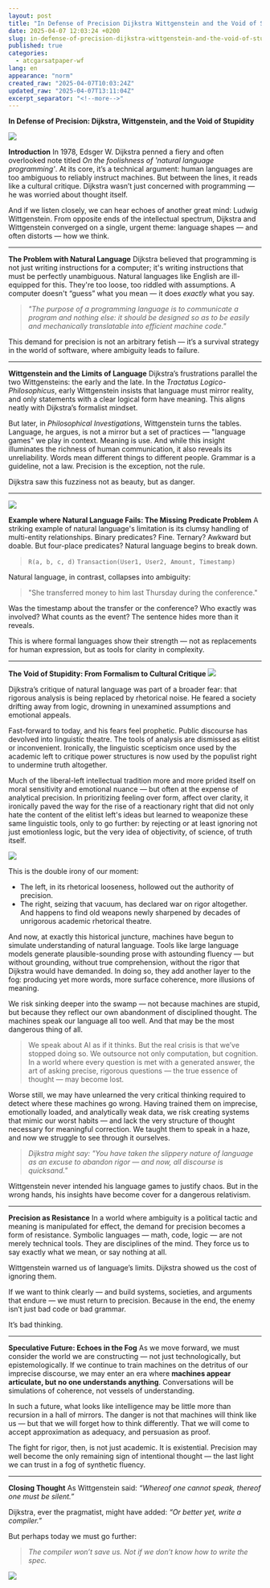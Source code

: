```yaml
---
layout: post
title: "In Defense of Precision Dijkstra Wittgenstein and the Void of Stupidity"
date: 2025-04-07 12:03:24 +0200
slug: in-defense-of-precision-dijkstra-wittgenstein-and-the-void-of-stupidity
published: true
categories:
  - atcgarsatpaper-wf
lang: en
appearance: "norm"
created_raw: "2025-04-07T10:03:24Z"
updated_raw: "2025-04-07T13:11:04Z"
excerpt_separator: "<!--more-->"
---
```

**In Defense of Precision: Dijkstra, Wittgenstein, and the Void of Stupidity**

![](https://pxscdn.com/public/m/_v2/607467830790472239/6ac28a0f2-92b4f8/dwrRzvQgZSmP/oLknvrBoujJG5dAgtVtiWEBKeU8BN3JdGXpTKqB5.png)

**Introduction**
In 1978, Edsger W. Dijkstra penned a fiery and often overlooked note titled *On the foolishness of 'natural language programming'*. At its core, it’s a technical argument: human languages are too ambiguous to reliably instruct machines. But between the lines, it reads like a cultural critique. Dijkstra wasn’t just concerned with programming — he was worried about thought itself.

And if we listen closely, we can hear echoes of another great mind: Ludwig Wittgenstein. From opposite ends of the intellectual spectrum, Dijkstra and Wittgenstein converged on a single, urgent theme: language shapes — and often distorts — how we think.

---

**The Problem with Natural Language**
Dijkstra believed that programming is not just writing instructions for a computer; it's writing instructions that must be perfectly unambiguous. Natural languages like English are ill-equipped for this. They're too loose, too riddled with assumptions. A computer doesn't “guess” what you mean — it does *exactly* what you say.

> *"The purpose of a programming language is to communicate a program and nothing else: it should be designed so as to be easily and mechanically translatable into efficient machine code."*

This demand for precision is not an arbitrary fetish — it’s a survival strategy in the world of software, where ambiguity leads to failure.

---

**Wittgenstein and the Limits of Language**
Dijkstra’s frustrations parallel the two Wittgensteins: the early and the late. In the *Tractatus Logico-Philosophicus*, early Wittgenstein insists that language must mirror reality, and only statements with a clear logical form have meaning. This aligns neatly with Dijkstra’s formalist mindset.

But later, in *Philosophical Investigations*, Wittgenstein turns the tables. Language, he argues, is not a mirror but a set of practices — "language games" we play in context. Meaning is use. And while this insight illuminates the richness of human communication, it also reveals its unreliability. Words mean different things to different people. Grammar is a guideline, not a law. Precision is the exception, not the rule.

Dijkstra saw this fuzziness not as beauty, but as danger.

---
![](https://pxscdn.com/public/m/_v2/607467830790472239/6ac28a0f2-92b4f8/5hoafCRrRv2e/HjIHzxFCcUQcS8NPvrJQwialH0xAqnQiuvsVjTMN.png)

**Example where Natural Language Fails: The Missing Predicate Problem**
A striking example of natural language's limitation is its clumsy handling of multi-entity relationships. Binary predicates? Fine. Ternary? Awkward but doable. But four-place predicates? Natural language begins to break down.

> `R(a, b, c, d)`
> `Transaction(User1, User2, Amount, Timestamp)`

Natural language, in contrast, collapses into ambiguity:

> "She transferred money to him last Thursday during the conference."

Was the timestamp about the transfer or the conference? Who exactly was involved? What counts as the event? The sentence hides more than it reveals.

This is where formal languages show their strength — not as replacements for human expression, but as tools for clarity in complexity.

---

**The Void of Stupidity: From Formalism to Cultural Critique**
![](https://pxscdn.com/public/m/_v2/607467830790472239/6ac28a0f2-92b4f8/hxtQDrh57eKt/rpmXzevOA0oFEXDfPxzu0Z1AAsDxbBPL103J9tkH.png)

Dijkstra’s critique of natural language was part of a broader fear: that rigorous analysis is being replaced by rhetorical noise. He feared a society drifting away from logic, drowning in unexamined assumptions and emotional appeals.

Fast-forward to today, and his fears feel prophetic. Public discourse has devolved into linguistic theatre. The tools of analysis are dismissed as elitist or inconvenient. Ironically, the linguistic scepticism once used by the academic left to critique power structures is now used by the populist right to undermine truth altogether.

Much of the liberal-left intellectual tradition more and more prided itself on moral sensitivity and emotional nuance — but often at the expense of analytical precision. In prioritizing feeling over form, affect over clarity, it ironically paved the way for the rise of a reactionary right that did not only hate the content of the elitist left's ideas but learned to weaponize these same linguistic tools, only to go further: by rejecting or at least ignoring not just emotionless logic, but the very idea of objectivity, of science, of truth itself.

![](https://pxscdn.com/public/m/_v2/607467830790472239/6ac28a0f2-92b4f8/nl0NvNUD1qz7/8dqlJEcwkz6bx9sSJDOK2Lgmbh1bvBunaRnqFbVY.png)

This is the double irony of our moment:

- The left, in its rhetorical looseness, hollowed out the authority of precision.
- The right, seizing that vacuum, has declared war on rigor altogether. And happens to find old weapons newly sharpened by decades of unrigorous academic rhetorical theatre.

And now, at exactly this historical juncture, machines have begun to simulate understanding of natural language. Tools like large language models generate plausible-sounding prose with astounding fluency — but without grounding, without true comprehension, without the rigor that Dijkstra would have demanded. In doing so, they add another layer to the fog: producing yet more words, more surface coherence, more illusions of meaning.

We risk sinking deeper into the swamp — not because machines are stupid, but because they reflect our own abandonment of disciplined thought. The machines speak our language all too well. And that may be the most dangerous thing of all.



> We speak about AI as if it thinks. But the real crisis is that we’ve stopped doing so. We outsource not only computation, but cognition. In a world where every question is met with a generated answer, the art of asking precise, rigorous questions — the true essence of thought — may become lost.

Worse still, we may have unlearned the very critical thinking required to detect where these machines go wrong. Having trained them on imprecise, emotionally loaded, and analytically weak data, we risk creating systems that mimic our worst habits — and lack the very structure of thought necessary for meaningful correction. We taught them to speak in a haze, and now we struggle to see through it ourselves.

> *Dijkstra might say: "You have taken the slippery nature of language as an excuse to abandon rigor — and now, all discourse is quicksand."*

Wittgenstein never intended his language games to justify chaos. But in the wrong hands, his insights have become cover for a dangerous relativism.

---

**Precision as Resistance**
In a world where ambiguity is a political tactic and meaning is manipulated for effect, the demand for precision becomes a form of resistance. Symbolic languages — math, code, logic — are not merely technical tools. They are disciplines of the mind. They force us to say exactly what we mean, or say nothing at all.

Wittgenstein warned us of language’s limits. Dijkstra showed us the cost of ignoring them.

If we want to think clearly — and build systems, societies, and arguments that endure — we must return to precision. Because in the end, the enemy isn’t just bad code or bad grammar.

It’s bad thinking.

---

**Speculative Future: Echoes in the Fog**
As we move forward, we must consider the world we are constructing — not just technologically, but epistemologically. If we continue to train machines on the detritus of our imprecise discourse, we may enter an era where **machines appear articulate, but no one understands anything**. Conversations will be simulations of coherence, not vessels of understanding.

In such a future, what looks like intelligence may be little more than recursion in a hall of mirrors. The danger is not that machines will think like us — but that we will forget how to think differently. That we will come to accept approximation as adequacy, and persuasion as proof.

The fight for rigor, then, is not just academic. It is existential. Precision may well become the only remaining sign of intentional thought — the last light we can trust in a fog of synthetic fluency.

----

**Closing Thought**
As Wittgenstein said: *“Whereof one cannot speak, thereof one must be silent.”*

Dijkstra, ever the pragmatist, might have added: *“Or better yet, write a compiler.”*

But perhaps today we must go further:

> *The compiler won’t save us. Not if we don’t know how to write the spec.*

![](https://pxscdn.com/public/m/_v2/607467830790472239/6ac28a0f2-92b4f8/rmnIwT8VnnSg/MbuAHhDAz6OmPUx5RBFv0YFDANdHHe8DyHEG3X2H.png)
